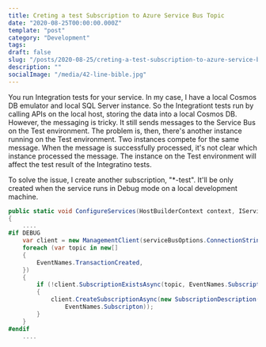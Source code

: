 ```yaml
---
title: Creting a test Subscription to Azure Service Bus Topic
date: "2020-08-25T00:00:00.000Z"
template: "post"
category: "Development"
tags:
draft: false
slug: "/posts/2020-08-25/creting-a-test-subscription-to-azure-service-bus-topic/"
description: ""
socialImage: "/media/42-line-bible.jpg"
---
```

  

You run Integration tests for your service. In my case, I have a local Cosmos DB emulator and local SQL Server instance. So the Integrationt tests run by calling APIs on the local host, storing the data into a local Cosmos DB. However, the messaging is tricky. It still sends messages to the Service Bus on the Test environment. The problem is, then, there's another instance running on the Test environment. Two instances compete for the same message. When the message is successfully processed, it's not clear which instance processed the message. The instance on the Test environment will affect the test result of the Integratino tests. 

To solve the issue, I create another subscription, "\*-test". It'll be only created when the service runs in Debug mode on a local development machine. 

```csharp
public static void ConfigureServices(HostBuilderContext context, IServiceCollection services)
{
    ....
#if DEBUG
    var client = new ManagementClient(serviceBusOptions.ConnectionString);
    foreach (var topic in new[]
    {
        EventNames.TransactionCreated,
    })
    {
        if (!client.SubscriptionExistsAsync(topic, EventNames.Subscripton).GetAwaiter().GetResult())
        {
            client.CreateSubscriptionAsync(new SubscriptionDescription(topic,
                EventNames.Subscripton));
        }
    }
#endif
    ....    

```

